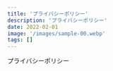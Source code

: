 ```yaml
---
title: 'プライバシーポリシー'
description: 'プライバシーポリシー'
date: 2022-02-01
image: '/images/sample-00.webp'
tags: []
---
```


プライバシーポリシー
